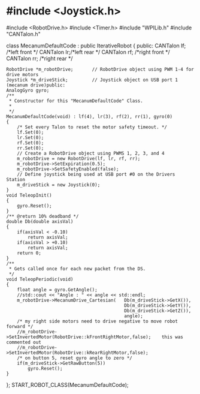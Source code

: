 # #include <Joystick.h>
#include <RobotDrive.h>
#include <Timer.h>
#include "WPILib.h"
#include "CANTalon.h"

class MecanumDefaultCode : public IterativeRobot
{
	public:
	CANTalon lf; /*left front */
	CANTalon lr;/*left rear */
	CANTalon rf; /*right front */
	CANTalon rr; /*right rear */

	RobotDrive *m_robotDrive;		// RobotDrive object using PWM 1-4 for drive motors
	Joystick *m_driveStick;			// Joystick object on USB port 1 (mecanum drive)public:
	AnalogGyro gyro;
	/**
	 * Constructor for this "MecanumDefaultCode" Class.
	 *
	 */
	MecanumDefaultCode(void) : lf(4), lr(3), rf(2), rr(1), gyro(0)
	{
		/* Set every Talon to reset the motor safety timeout. */
		lf.Set(0);
		lr.Set(0);
		rf.Set(0);
		rr.Set(0);
		// Create a RobotDrive object using PWMS 1, 2, 3, and 4
		m_robotDrive = new RobotDrive(lf, lr, rf, rr);
		m_robotDrive->SetExpiration(0.5);
		m_robotDrive->SetSafetyEnabled(false);
		// Define joystick being used at USB port #0 on the Drivers Station
		m_driveStick = new Joystick(0);
	}
	void TeleopInit()
	{
		gyro.Reset();
	}
	/** @return 10% deadband */
	double Db(double axisVal)
	{
		if(axisVal < -0.10)
			return axisVal;
		if(axisVal > +0.10)
			return axisVal;
		return 0;
	}
	/**
	 * Gets called once for each new packet from the DS.
	 */
	void TeleopPeriodic(void)
	{
		float angle = gyro.GetAngle();
		//std::cout << "Angle : " << angle << std::endl;
		m_robotDrive->MecanumDrive_Cartesian(	Db(m_driveStick->GetX()),
												Db(m_driveStick->GetY()),
												Db(m_driveStick->GetZ()),
												angle);
		/* my right side motors need to drive negative to move robot forward */
		//m_robotDrive->SetInvertedMotor(RobotDrive::kFrontRightMotor,false);    this was commented out
		//m_robotDrive->SetInvertedMotor(RobotDrive::kRearRightMotor,false);
		/* on button 5, reset gyro angle to zero */
		if(m_driveStick->GetRawButton(5))
			gyro.Reset();
	}
};
START_ROBOT_CLASS(MecanumDefaultCode);
